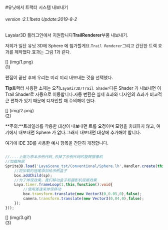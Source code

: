 #유닛에서 트랙터 시스템 내보내기

###### *version :2.1.1beta   Update:2019-8-2*

Layaiar3D 플러그인에서 지원합니다**TrailRenderer**부품 내보내기.

저희가 일단 유닛 3D에 Sphere 에 첨가할게요.`Trail Renderer`그리고 간단한 트랙 효과를 제작했다.효과는 그림 1과 같다.

[] (img/1.png)<br>(1)

편집이 끝난 후에 우리는 미리 미리 내보내는 것을 선택했다.

**Tip**트랙터 사용한 소재는 오직`LayaAir3D/Trail Shader`다른 Shader 가 내보내면 이 Trail Shader로 자동으로 이동합니다.자동 변환은 실제 효과와 디자인의 효과가 비교적 큰 편차가 있기 때문에 디자인할 때 주의해야 한다.

[] (img/2.png)<br>(2)

**주의:**트레일러를 착용한 대상이 내보내면 트롤 요정이며 모형을 휴대하지 않고, 여기에서 내보내면 Sphere 가 없다.그래서 내보내면 대상에 추가해야 합니다.

여기에 IDE 3D를 사용한 예시 항목을 간단히 개정합니다.


```typescript

//....上面为原本示例代码,去掉了示例代码的旋转摄像机
//加载拖尾
Sprite3D.load('LayaScene_tst/Conventional/Sphere.lh',Handler.create(this,function(sp:Sprite3D):void{
    //将加载的拖尾添加给示例盒子
    box.addChild(sp);
    //为了体现效果，我们移动盒子和摄影机观察效果
    Laya.timer.frameLoop(1,this,function():void{
        //使用差速来体现移动
        box.transform.translate(new Vector3(0,0.05,0),false);
        camera.transform.translate(new Vector3(0,04,0),false);
    });
}));
```


[] (img/3.gif)<br>(3)

